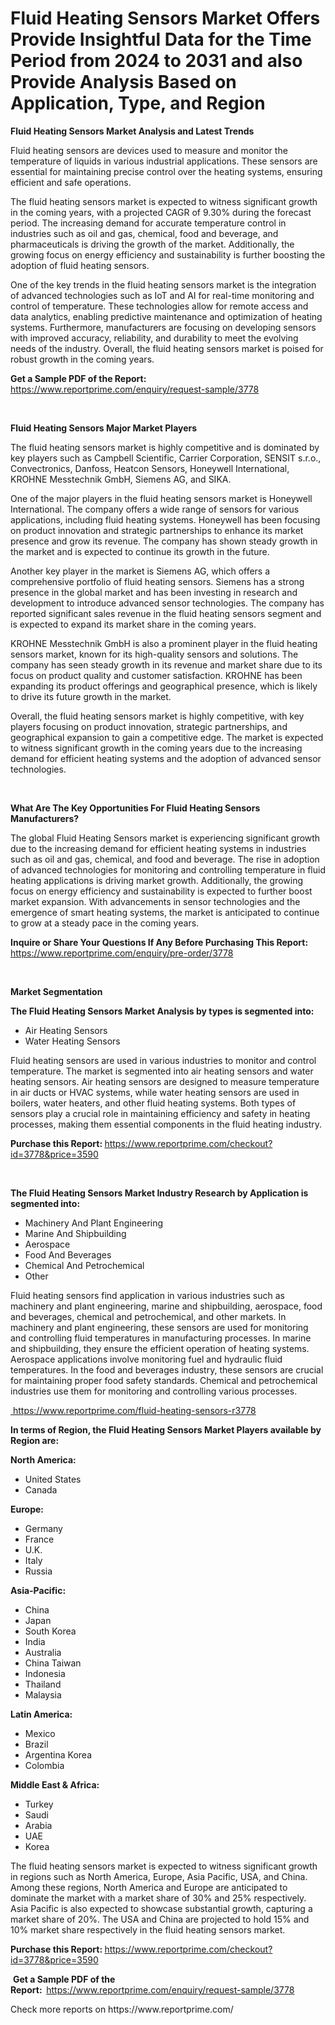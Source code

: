 <p><h1>Fluid Heating Sensors Market Offers Provide Insightful Data for the Time Period from 2024 to 2031 and also Provide Analysis Based on Application, Type, and Region</h1></p><p><strong>Fluid Heating Sensors Market Analysis and Latest Trends</strong></p>
<p><p>Fluid heating sensors are devices used to measure and monitor the temperature of liquids in various industrial applications. These sensors are essential for maintaining precise control over the heating systems, ensuring efficient and safe operations.</p><p>The fluid heating sensors market is expected to witness significant growth in the coming years, with a projected CAGR of 9.30% during the forecast period. The increasing demand for accurate temperature control in industries such as oil and gas, chemical, food and beverage, and pharmaceuticals is driving the growth of the market. Additionally, the growing focus on energy efficiency and sustainability is further boosting the adoption of fluid heating sensors.</p><p>One of the key trends in the fluid heating sensors market is the integration of advanced technologies such as IoT and AI for real-time monitoring and control of temperature. These technologies allow for remote access and data analytics, enabling predictive maintenance and optimization of heating systems. Furthermore, manufacturers are focusing on developing sensors with improved accuracy, reliability, and durability to meet the evolving needs of the industry. Overall, the fluid heating sensors market is poised for robust growth in the coming years.</p></p>
<p><strong>Get a Sample PDF of the Report:&nbsp;</strong> <a href="https://www.reportprime.com/enquiry/request-sample/3778">https://www.reportprime.com/enquiry/request-sample/3778</a></p>
<p>&nbsp;</p>
<p><strong>Fluid Heating Sensors Major Market Players</strong></p>
<p><p>The fluid heating sensors market is highly competitive and is dominated by key players such as Campbell Scientific, Carrier Corporation, SENSIT s.r.o., Convectronics, Danfoss, Heatcon Sensors, Honeywell International, KROHNE Messtechnik GmbH, Siemens AG, and SIKA.</p><p>One of the major players in the fluid heating sensors market is Honeywell International. The company offers a wide range of sensors for various applications, including fluid heating systems. Honeywell has been focusing on product innovation and strategic partnerships to enhance its market presence and grow its revenue. The company has shown steady growth in the market and is expected to continue its growth in the future.</p><p>Another key player in the market is Siemens AG, which offers a comprehensive portfolio of fluid heating sensors. Siemens has a strong presence in the global market and has been investing in research and development to introduce advanced sensor technologies. The company has reported significant sales revenue in the fluid heating sensors segment and is expected to expand its market share in the coming years.</p><p>KROHNE Messtechnik GmbH is also a prominent player in the fluid heating sensors market, known for its high-quality sensors and solutions. The company has seen steady growth in its revenue and market share due to its focus on product quality and customer satisfaction. KROHNE has been expanding its product offerings and geographical presence, which is likely to drive its future growth in the market.</p><p>Overall, the fluid heating sensors market is highly competitive, with key players focusing on product innovation, strategic partnerships, and geographical expansion to gain a competitive edge. The market is expected to witness significant growth in the coming years due to the increasing demand for efficient heating systems and the adoption of advanced sensor technologies.</p></p>
<p>&nbsp;</p>
<p><strong>What Are The Key Opportunities For Fluid Heating Sensors Manufacturers?</strong></p>
<p><p>The global Fluid Heating Sensors market is experiencing significant growth due to the increasing demand for efficient heating systems in industries such as oil and gas, chemical, and food and beverage. The rise in adoption of advanced technologies for monitoring and controlling temperature in fluid heating applications is driving market growth. Additionally, the growing focus on energy efficiency and sustainability is expected to further boost market expansion. With advancements in sensor technologies and the emergence of smart heating systems, the market is anticipated to continue to grow at a steady pace in the coming years.</p></p>
<p><strong>Inquire or Share Your Questions If Any Before Purchasing This Report:</strong> <a href="https://www.reportprime.com/enquiry/pre-order/3778">https://www.reportprime.com/enquiry/pre-order/3778</a></p>
<p>&nbsp;</p>
<p><strong>Market Segmentation</strong></p>
<p><strong>The Fluid Heating Sensors Market Analysis by types is segmented into:</strong></p>
<p><ul><li>Air Heating Sensors</li><li>Water Heating Sensors</li></ul></p>
<p><p>Fluid heating sensors are used in various industries to monitor and control temperature. The market is segmented into air heating sensors and water heating sensors. Air heating sensors are designed to measure temperature in air ducts or HVAC systems, while water heating sensors are used in boilers, water heaters, and other fluid heating systems. Both types of sensors play a crucial role in maintaining efficiency and safety in heating processes, making them essential components in the fluid heating industry.</p></p>
<p><strong>Purchase this Report:&nbsp;</strong><a href="https://www.reportprime.com/checkout?id=3778&price=3590">https://www.reportprime.com/checkout?id=3778&price=3590</a></p>
<p>&nbsp;</p>
<p><strong>The Fluid Heating Sensors Market Industry Research by Application is segmented into:</strong></p>
<p><ul><li>Machinery And Plant Engineering</li><li>Marine And Shipbuilding</li><li>Aerospace</li><li>Food And Beverages</li><li>Chemical And Petrochemical</li><li>Other</li></ul></p>
<p><p>Fluid heating sensors find application in various industries such as machinery and plant engineering, marine and shipbuilding, aerospace, food and beverages, chemical and petrochemical, and other markets. In machinery and plant engineering, these sensors are used for monitoring and controlling fluid temperatures in manufacturing processes. In marine and shipbuilding, they ensure the efficient operation of heating systems. Aerospace applications involve monitoring fuel and hydraulic fluid temperatures. In the food and beverages industry, these sensors are crucial for maintaining proper food safety standards. Chemical and petrochemical industries use them for monitoring and controlling various processes.</p></p>
<p><a href="https://www.reportprime.com/fluid-heating-sensors-r3778">&nbsp;https://www.reportprime.com/fluid-heating-sensors-r3778</a></p>
<p><strong>In terms of Region, the Fluid Heating Sensors Market Players available by Region are:</strong></p>
<p>
    <p> <strong> North America: </strong>
        <ul>
            <li>United States</li>
            <li>Canada</li>
        </ul>
        </p> 
    <p> <strong> Europe: </strong>
        <ul>
            <li>Germany</li>
            <li>France</li>
            <li>U.K.</li>
            <li>Italy</li>
            <li>Russia</li>
        </ul>
        </p> 
    <p> <strong> Asia-Pacific: </strong>
        <ul>
            <li>China</li>
            <li>Japan</li>
            <li>South Korea</li>
            <li>India</li>
            <li>Australia</li>
            <li>China Taiwan</li>
            <li>Indonesia</li>
            <li>Thailand</li>
            <li>Malaysia</li>
        </ul>
        </p> 
    <p> <strong> Latin America: </strong>
        <ul>
            <li>Mexico</li>
            <li>Brazil</li>
            <li>Argentina Korea</li>
            <li>Colombia</li>
        </ul>
        </p> 
    <p> <strong> Middle East & Africa: </strong>
        <ul>
            <li>Turkey</li>
            <li>Saudi</li>
            <li>Arabia</li>
            <li>UAE</li>
            <li>Korea</li>
        </ul>
    </p>
    </p>
<p><p>The fluid heating sensors market is expected to witness significant growth in regions such as North America, Europe, Asia Pacific, USA, and China. Among these regions, North America and Europe are anticipated to dominate the market with a market share of 30% and 25% respectively. Asia Pacific is also expected to showcase substantial growth, capturing a market share of 20%. The USA and China are projected to hold 15% and 10% market share respectively in the fluid heating sensors market.</p></p>
<p><strong>Purchase this Report: </strong><a href="https://www.reportprime.com/checkout?id=3778&price=3590">https://www.reportprime.com/checkout?id=3778&price=3590</a></p>
<p>&nbsp;<strong>Get a Sample PDF of the Report:&nbsp;&nbsp;</strong><a href="https://www.reportprime.com/enquiry/request-sample/3778">https://www.reportprime.com/enquiry/request-sample/3778</a></p>
<p><strong></strong></p>
<p>Check more reports on https://www.reportprime.com/</p>